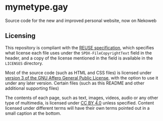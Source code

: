<!-- SPDX-FileCopyrightText: 2025 Alexandru Mihai Buzduc <lalibuzduc@gmail.com> -->
<!-- SPDX-License-Identifier: FSFAP -->
<!--
Copyright 2025, Alexandru Mihai Buzduc <lalibuzduc@gmail.com>

Copying and distribution of this file, with or without modification,
are permitted in any medium without royalty provided the copyright
notice and this notice are preserved.  This file is offered as-is,
without any warranty.
-->

# mymetype.gay

Source code for the new and improved personal website, now on Nekoweb

## Licensing

This repository is compliant with the [REUSE specification](https://reuse.software/), which specifies what license each file uses under the `SPDX-FileCopyrightText` field in the header, and a copy of the license mentioned in the field is available in the `LICENSES` directory.

Most of the source code (such as HTML and CSS files) is licensed under [version 3 of the GNU Affero General Public License](https://github.com/MymeType/mymetype.gay/blob/main/COPYING), with the option to use it under any later version. Certain files (such as this README and other additional supporting files)

The contents of each page, such as text, images, videos, audio or any other type of multimedia, is licensed under [CC BY 4.0](https://creativecommons.org/licenses/by/4.0/) unless specified. Content licensed under different terms will have their own terms pointed out in a small caption at the bottom.
